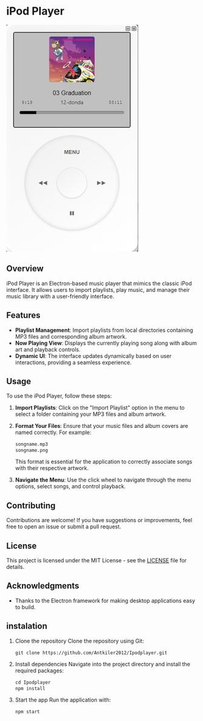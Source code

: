 # iPod Player
![App Screenshot](img_example.png)

## Overview
iPod Player is an Electron-based music player that mimics the classic iPod interface. It allows users to import playlists, play music, and manage their music library with a user-friendly interface.

## Features
- **Playlist Management**: Import playlists from local directories containing MP3 files and corresponding album artwork.
- **Now Playing View**: Displays the currently playing song along with album art and playback controls.
- **Dynamic UI**: The interface updates dynamically based on user interactions, providing a seamless experience.

## Usage
To use the iPod Player, follow these steps:

1. **Import Playlists**: Click on the "Import Playlist" option in the menu to select a folder containing your MP3 files and album artwork.
2. **Format Your Files**: Ensure that your music files and album covers are named correctly. For example:
   ```
   songname.mp3
   songname.png
   ```
   This format is essential for the application to correctly associate songs with their respective artwork.

3. **Navigate the Menu**: Use the click wheel to navigate through the menu options, select songs, and control playback.

## Contributing
Contributions are welcome! If you have suggestions or improvements, feel free to open an issue or submit a pull request.

## License
This project is licensed under the MIT License - see the [LICENSE](LICENSE) file for details.

## Acknowledgments
- Thanks to the Electron framework for making desktop applications easy to build.

## instalation
1. Clone the repository
Clone the repository using Git:

   ```
   git clone https://github.com/Antkiler2012/Ipodplayer.git  
   ```
2. Install dependencies
Navigate into the project directory and install the required packages:
   ```
   cd Ipodplayer  
   npm install  
   ```
3. Start the app
Run the application with:
   ```
   npm start  
   ```
